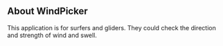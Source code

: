 
## About WindPicker
This application is for surfers and gliders.
They could check the direction and strength of wind and swell.

